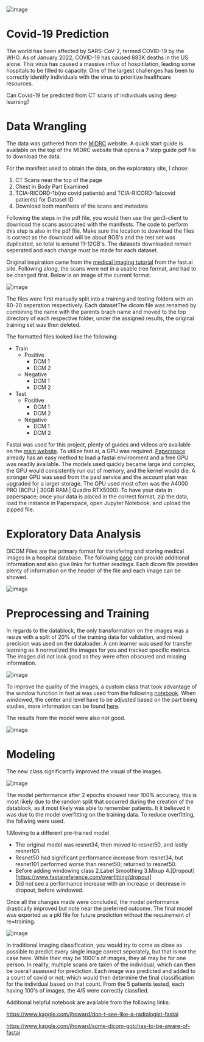 ![image](https://github.com/General2096/Springboard/blob/main/Covid-19%20Prediction/images/covid-cells.jpg)

# Covid-19 Prediction
The world has been affected by SARS-CoV-2, termed COVID-19 by the WHO. As of January 2022, COVID-19 has caused 883K deaths in the US alone. This virus has caused a massive influx of hospitilation, leading some hospitals to be filled to capacity. One of the largest challenges has been to correctly identify individuals with the virus to prioritize healthcare resources. 

Can Covid-19 be predicted from CT scans of individuals using deep learning?

# Data Wrangling

The data was gathered from the [MIDRC](https://data.midrc.org/) website.
A quick start guide is available on the top of the MIDRC website that opens a 7 step guide pdf file to download the data.

For the manifest used to obtain the data, on the exploratory site, I chose: 
1. CT Scans near the top of the page
2. Chest in Body Part Examined
3. TCIA-RICORD-1b(no covid patients) and TCIA-RICORD-1a(covid patients) for Dataset ID
4. Download both manifests of the scans and metadata

Following the steps in the pdf file, you would then use the gen3-client to download the scans associated with the manifests. The code to perform this step is also in the pdf file. Make sure the location to download the files is correct as the download will be about 8GB's and the test set was duplicated, so total is around 11-12GB's. The datasets downloaded remain seperated and each change must be made for each dataset.

Original inspiration came from the [medical imaging tutorial](https://docs.fast.ai/tutorial.medical_imaging.html) from the fast.ai site. Following along, the scans were not in a usable tree format, and had to be changed first. Below is an image of the current format.

![image](https://github.com/General2096/Springboard/blob/main/Covid-19%20Prediction/images/covid%20file%20tree.png)

The files were first manually split into a training and testing folders with an 80-20 seperation respectively. Each datasetThe dicom file was renamed by combining the name with the parents brach name and moved to the top directory of each respective folder, under the assigned results, the original training set was then deleted.

The formatted files looked like the following:

* Train
   * Positive
      * DCM 1
      * DCM 2
   * Negative
      * DCM 1
      * DCM 2
* Test
   * Positive
      * DCM 1
      * DCM 2
   * Negative
      * DCM 1
      * DCM 2

Fastai was used for this project, plenty of guides and videos are available on the [main website](https://www.fast.ai/). To utilize fast.ai, a GPU was required. [Paperspace](https://www.paperspace.com/) already has an easy method to load a fastai environment and a free GPU was readily available. The models used quickly became large and complex, the GPU would consistently run out of memory, and the kernel would die. A stronger GPU was used from the paid service and the account plan was upgraded for a larger storage. The GPU used most often was the A4000 PRO (8CPU | 30GB RAM | Quadro RTX5000). To have your data in paperspace; once your data is placed in the correct format, zip the data, load the instance in Paperspace, open Jupyter Notebook, and upload the zipped file. 

# Exploratory Data Analysis
DICOM Files are the primary format for transfering and storing medical images in a hospital database. The following [page](https://towardsdatascience.com/understanding-dicom-bce665e62b72) can provide additional information and also give links for further readings. Each dicom file provides plenty of information on the header of the file and each image can be showed. 

![image](https://github.com/General2096/Springboard/blob/main/Covid-19%20Prediction/images/DCM%20test%20image.png)

# Preprocessing and Training
In regards to the datablock, the only transformation on the images was a resize with a split of 20% of the training data for validation, and mixed precision was used on the dataloader. A cnn learner was used for transfer learning as it normalized the images for you and tracked specific metrics. The images did not look good as they were often obscured and missing information. 

![image](https://github.com/General2096/Springboard/blob/main/Covid-19%20Prediction/images/OG%20covid%20images.png)

To improve the quality of the images, a custom class that took advantage of the window function in fast.ai was used from the following [notebook](https://www.kaggle.com/avirdee/windowed-datablocks-fastai). When windowed, the center and level have to be adjusted based on the part being studies, more information can be found [here](https://radiopaedia.org/articles/windowing-ct?lang=us).

The results from the model were also not good.

![image](https://github.com/General2096/Springboard/blob/main/Covid-19%20Prediction/images/OG%20test%20results.png)


# Modeling
The new class significantly improved the visual of the images. 

![image](https://github.com/General2096/Springboard/blob/main/Covid-19%20Prediction/images/windowed%20images.png)

The model performance after 2 epochs showed near 100% accuracy, this is most likely due to the random split that occurred during the creation of the datablock, as it most likely was able to remember patients. It it believed it was due to the model overfitting on the training data. To reduce overfitting, the follwing were used.

1.Moving to a different pre-trained model
  * The original model was resnet34, then moved to resnet50, and lastly resnet101.
  * Resnet50 had significant performance increase from resnet34, but resnet101 performed worse than resnet50; returned to resnet50.
  * Before adding windowing class
2.Label Smoothing
3.Mixup
4.[Dropout][https://www.fastaireference.com/overfitting/dropout]
  * Did not see a performance increase with an increase or decrease in dropout, before windowed. 

Once all the changes made were concluded, the model performance drastically improved but note near the preferred outcome. The final model was exported as a pkl file for future prediction without the requirement of re=training.

![image](https://github.com/General2096/Springboard/blob/main/Covid-19%20Prediction/images/windowed%20test%20results.png)

In traditional imaging classification, you would try to come as close as possible to predict every single image correct seperately, but that is not the case here. While their may be 1000's of images, they all may be for one person. In reality, multiple scans are taken of the individual, which can then be overall assessed for prediction. Each image was predicted and added to a count of covid or not; which would then determine the final classification for the individual based on that count. From the 5 patients tested, each having 100's of images, the 4/5 were correctly classfied.


Additional helpful notebook are available from the following links:

https://www.kaggle.com/jhoward/don-t-see-like-a-radiologist-fastai

https://www.kaggle.com/jhoward/some-dicom-gotchas-to-be-aware-of-fastai

